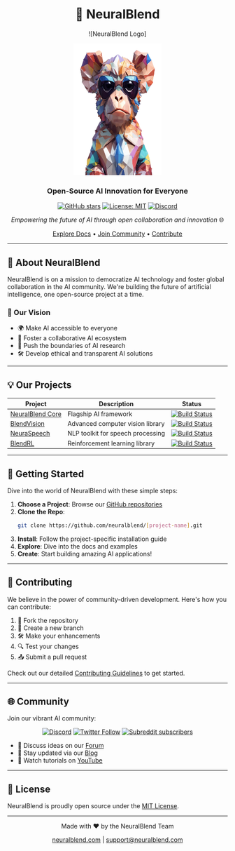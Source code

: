 <div align="center">

# 🧠 NeuralBlend

![NeuralBlend Logo]

<img src="https://github.com/NeuralBlend/.github/blob/main/profile/undefined_image%20(1).png?raw=true" alt="NeuralBlend Logo" width="200" height="300">


### Open-Source AI Innovation for Everyone

[![GitHub stars](https://img.shields.io/github/stars/neuralblend/neuralblend.svg?style=social&label=Star)](https://github.com/neuralblend/neuralblend)
[![License: MIT](https://img.shields.io/badge/License-MIT-yellow.svg)](https://opensource.org/licenses/MIT)
[![Discord](https://img.shields.io/discord/XXXXXX?color=7289DA&label=Discord&logo=discord&logoColor=white)](https://discord.gg/neuralblend)

*Empowering the future of AI through open collaboration and innovation* 🌐

[Explore Docs](https://docs.neuralblend.com) • [Join Community](https://community.neuralblend.com) • [Contribute](CONTRIBUTING.md)

</div>

---

## 🌟 About NeuralBlend

NeuralBlend is on a mission to democratize AI technology and foster global collaboration in the AI community. We're building the future of artificial intelligence, one open-source project at a time.

### 🚀 Our Vision
- 🌍 Make AI accessible to everyone
- 🤝 Foster a collaborative AI ecosystem
- 🔬 Push the boundaries of AI research
- 🛠 Develop ethical and transparent AI solutions

---

## 💡 Our Projects

<div align="center">

| Project | Description | Status |
|---------|-------------|--------|
| [NeuralBlend Core](https://github.com/neuralblend/core) | Flagship AI framework | [![Build Status](https://img.shields.io/badge/build-passing-brightgreen)](https://github.com/neuralblend/core) |
| [BlendVision](https://github.com/neuralblend/blendvision) | Advanced computer vision library | [![Build Status](https://img.shields.io/badge/build-passing-brightgreen)](https://github.com/neuralblend/blendvision) |
| [NeuraSpeech](https://github.com/neuralblend/neuraspeech) | NLP toolkit for speech processing | [![Build Status](https://img.shields.io/badge/build-in%20progress-yellow)](https://github.com/neuralblend/neuraspeech) |
| [BlendRL](https://github.com/neuralblend/blendrl) | Reinforcement learning library | [![Build Status](https://img.shields.io/badge/build-planning-red)](https://github.com/neuralblend/blendrl) |

</div>

---

## 🚀 Getting Started

Dive into the world of NeuralBlend with these simple steps:

1. **Choose a Project**: Browse our [GitHub repositories](https://github.com/neuralblend)
2. **Clone the Repo**: 
   ```bash
   git clone https://github.com/neuralblend/[project-name].git
   ```
3. **Install**: Follow the project-specific installation guide
4. **Explore**: Dive into the docs and examples
5. **Create**: Start building amazing AI applications!

---

## 🤝 Contributing

We believe in the power of community-driven development. Here's how you can contribute:

1. 🍴 Fork the repository
2. 🌿 Create a new branch
3. 🛠 Make your enhancements
4. 🔍 Test your changes
5. 📤 Submit a pull request

Check out our detailed [Contributing Guidelines](CONTRIBUTING.md) to get started.

---

## 🌐 Community

Join our vibrant AI community:

<div align="center">

[![Discord](https://img.shields.io/discord/XXXXXX?color=7289DA&label=Discord&logo=discord&logoColor=white)](https://discord.gg/neuralblend)
[![Twitter Follow](https://img.shields.io/twitter/follow/neuralblend?style=social)](https://twitter.com/neuralblend)
[![Subreddit subscribers](https://img.shields.io/reddit/subreddit-subscribers/neuralblend?style=social)](https://reddit.com/r/neuralblend)

</div>

- 💬 Discuss ideas on our [Forum](https://forum.neuralblend.com)
- 📣 Stay updated via our [Blog](https://blog.neuralblend.com)
- 🎥 Watch tutorials on [YouTube](https://youtube.com/neuralblend)

---

## 📜 License

NeuralBlend is proudly open source under the [MIT License](LICENSE).

---

<div align="center">

Made with ❤️ by the NeuralBlend Team

[neuralblend.com](https://neuralblend.com) | [support@neuralblend.com](mailto:support@neuralblend.com)

</div>
